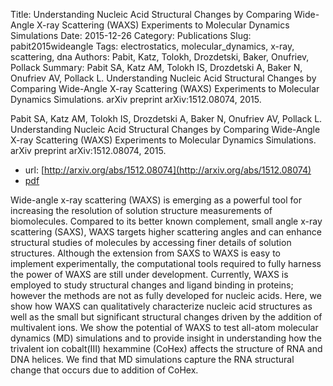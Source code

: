 Title: Understanding Nucleic Acid Structural Changes by Comparing Wide-Angle X-ray Scattering (WAXS) Experiments to Molecular Dynamics Simulations
Date: 2015-12-26
Category: Publications
Slug: pabit2015wideangle
Tags: electrostatics, molecular_dynamics, x-ray, scattering, dna
Authors: Pabit, Katz, Tolokh, Drozdetski, Baker, Onufriev, Pollack
Summary: Pabit SA, Katz AM, Tolokh IS, Drozdetski A, Baker N, Onufriev AV, Pollack L. Understanding Nucleic Acid Structural Changes by Comparing Wide-Angle X-ray Scattering (WAXS) Experiments to Molecular Dynamics Simulations. arXiv preprint arXiv:1512.08074, 2015. 

Pabit SA, Katz AM, Tolokh IS, Drozdetski A, Baker N, Onufriev AV, Pollack L. Understanding Nucleic Acid Structural Changes by Comparing Wide-Angle X-ray Scattering (WAXS) Experiments to Molecular Dynamics Simulations. arXiv preprint arXiv:1512.08074, 2015. 

* url: [http://arxiv.org/abs/1512.08074](http://arxiv.org/abs/1512.08074)
* [pdf](http://sobolevnrm.github.io/papers/pabit2015wideangle.pdf)

Wide-angle x-ray scattering (WAXS) is emerging as a powerful tool for increasing the resolution of solution structure measurements of biomolecules. Compared to its better known complement, small angle x-ray scattering (SAXS), WAXS targets higher scattering angles and can enhance structural studies of molecules by accessing finer details of solution structures. Although the extension from SAXS to WAXS is easy to implement experimentally, the computational tools required to fully harness the power of WAXS are still under development. Currently, WAXS is employed to study structural changes and ligand binding in proteins; however the methods are not as fully developed for nucleic acids. Here, we show how WAXS can qualitatively characterize nucleic acid structures as well as the small but significant structural changes driven by the addition of multivalent ions. We show the potential of WAXS to test all-atom molecular dynamics (MD) simulations and to provide insight in understanding how the trivalent ion cobalt(III) hexammine (CoHex) affects the structure of RNA and DNA helices. We find that MD simulations capture the RNA structural change that occurs due to addition of CoHex.
